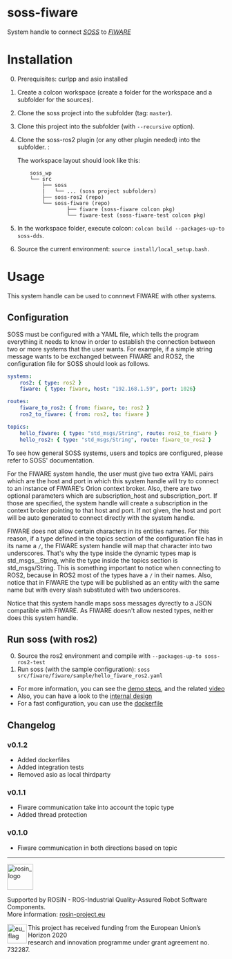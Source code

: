 soss-fiware
===========

System handle to connect [*SOSS*][soss] to [*FIWARE*][fiware]

Installation
============
0. Prerequisites: curlpp and asio installed
1. Create a colcon workspace (create a folder for the workspace and a subfolder for the sources).
2. Clone the soss project into the subfolder (tag: `master`).
3. Clone this project into the subfolder (with `--recursive` option).
4. Clone the soss-ros2 plugin (or any other plugin needed) into the subfolder. <!-- ToDo: Add link to soss-ros2 -->:

    The workspace layout should look like this:
    ```
        soss_wp
        └── src
            ├── soss
            |   └── ... (soss project subfolders)
            ├── soss-ros2 (repo)
            └── soss-fiware (repo)
                    ├── fiware (soss-fiware colcon pkg)
                    └── fiware-test (soss-fiware-test colcon pkg)
    ```

5. In the workspace folder, execute colcon: `colcon build --packages-up-to soss-dds`.
6. Source the current environment: `source install/local_setup.bash`.

Usage
=====
This system handle can be used to connnevt FIWARE with other systems.

Configuration
-------------
SOSS must be configured with a YAML file, which tells the program everything it needs to know in order to establish the connection between two or more systems that the user wants. 
For example, if a simple string message wants to be exchanged between FIWARE and ROS2, the configuration file for SOSS should look as follows.

```YAML
systems:
    ros2: { type: ros2 }
    fiware: { type: fiware, host: "192.168.1.59", port: 1026}

routes:
    fiware_to_ros2: { from: fiware, to: ros2 }
    ros2_to_fiware: { from: ros2, to: fiware }

topics:
    hello_fiware: { type: "std_msgs/String", route: ros2_to_fiware }
    hello_ros2: { type: "std_msgs/String", route: fiware_to_ros2 }
```

To see how general SOSS systems, users and topics are configured, please refer to SOSS' documentation.

For the FIWARE system handle, the user must give two extra YAML pairs which are the host and port in which this system handle will try to connect to an instance of FIWARE's Orion context broker. Also, there are two optional parameters which are subscription_host and subscription_port. If those are specified, the system handle will create a subscription in the context broker pointing to that host and port. If not given, the host and port will be auto generated to connect directly with the system handle.

FIWARE does not allow certain characters in its entities names. For this reason, if a type defined in the topics section of the configuration file has in its name a `/`, the FIWARE system handle will map that character into two underscores. That's why the type inside the dynamic types map is std_msgs__String, while the type inside the topics section is std_msgs/String. This is something important to notice when connecting to ROS2, because in ROS2 most of the types have a `/` in their names. Also, notice that in FIWARE the type will be published as an entity with the same name but with every slash substituted with two underscores.

Notice that this system handle maps soss messages dyrectly to a JSON compatible with FIWARE. As FIWARE doesn't allow nested types, neither does this system handle.

## Run soss (with ros2)
0. Source the ros2 environment and compile with `--packages-up-to soss-ros2-test`
1. Run soss (with the sample configuration): `soss src/fiware/fiware/sample/hello_fiware_ros2.yaml`

- For more information, you can see the [demo steps](fiware/sample/demo.md),
and the related [video](https://drive.google.com/open?id=1w90DAPkovjwj7673d5RfOINlAAc7kWb1)
- Also, you can have a look to the [internal design](fiware/doc/design.md)
- For a fast configuration, you can use the [dockerfile](Dockerfile)

## Changelog
### v0.1.2
- Added dockerfiles
- Added integration tests
- Removed asio as local thirdparty
### v0.1.1
- Fiware communication take into account the topic type
- Added thread protection
### v0.1.0
- Fiware communication in both directions based on topic

---

<!-- 
    ROSIN acknowledgement from the ROSIN press kit
    @ https://github.com/rosin-project/press_kit
-->

<a href="http://rosin-project.eu">
  <img src="http://rosin-project.eu/wp-content/uploads/rosin_ack_logo_wide.png" 
       alt="rosin_logo" height="60" >
</a>

Supported by ROSIN - ROS-Industrial Quality-Assured Robot Software Components.  
More information: <a href="http://rosin-project.eu">rosin-project.eu</a>

<img src="http://rosin-project.eu/wp-content/uploads/rosin_eu_flag.jpg" 
     alt="eu_flag" height="45" align="left" >  

This project has received funding from the European Union’s Horizon 2020  
research and innovation programme under grant agreement no. 732287. 


 [soss]: https://github.com/osrf/soss
 [fiware]: https://www.fiware.org/
